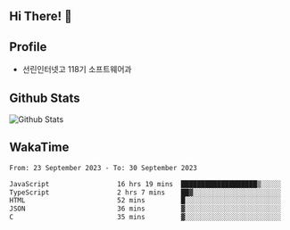 ## Hi There! 👋

## Profile

-   선린인터넷고 118기 소프트웨어과

## Github Stats

![Github Stats](https://github-readme-stats.vercel.app/api/top-langs/?username=NY0510&theme=tokyonight&hide_border=true&layout=compact)

## WakaTime

<!--START_SECTION:waka-->

```txt
From: 23 September 2023 - To: 30 September 2023

JavaScript                 16 hrs 19 mins  ███████████████████▒░░░░░   76.84 %
TypeScript                 2 hrs 7 mins    ██▓░░░░░░░░░░░░░░░░░░░░░░   10.01 %
HTML                       52 mins         █░░░░░░░░░░░░░░░░░░░░░░░░   04.15 %
JSON                       36 mins         ▓░░░░░░░░░░░░░░░░░░░░░░░░   02.90 %
C                          35 mins         ▓░░░░░░░░░░░░░░░░░░░░░░░░   02.77 %
```

<!--END_SECTION:waka-->
